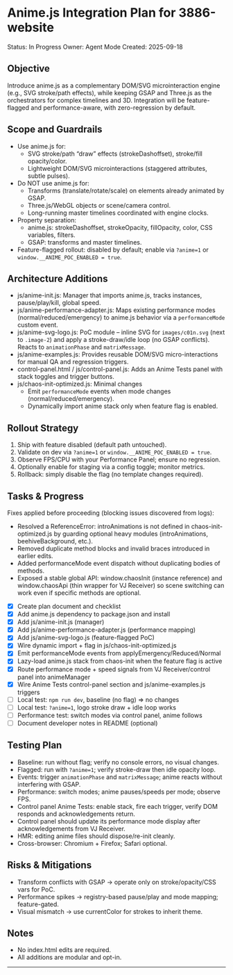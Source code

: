 # Anime.js Integration Plan for 3886-website

Status: In Progress
Owner: Agent Mode
Created: 2025-09-18

## Objective
Introduce anime.js as a complementary DOM/SVG microinteraction engine (e.g., SVG stroke/path effects), while keeping GSAP and Three.js as the orchestrators for complex timelines and 3D. Integration will be feature-flagged and performance-aware, with zero-regression by default.

## Scope and Guardrails
- Use anime.js for:
  - SVG stroke/path “draw” effects (strokeDashoffset), stroke/fill opacity/color.
  - Lightweight DOM/SVG microinteractions (staggered attributes, subtle pulses).
- Do NOT use anime.js for:
  - Transforms (translate/rotate/scale) on elements already animated by GSAP.
  - Three.js/WebGL objects or scene/camera control.
  - Long-running master timelines coordinated with engine clocks.
- Property separation:
  - anime.js: strokeDashoffset, strokeOpacity, fillOpacity, color, CSS variables, filters.
  - GSAP: transforms and master timelines.
- Feature-flagged rollout: disabled by default; enable via `?anime=1` or `window.__ANIME_POC_ENABLED = true`.

## Architecture Additions
- js/anime-init.js: Manager that imports anime.js, tracks instances, pause/play/kill, global speed.
- js/anime-performance-adapter.js: Maps existing performance modes (normal/reduced/emergency) to anime.js behavior via a `performanceMode` custom event.
- js/anime-svg-logo.js: PoC module – inline SVG for `images/c01n.svg` (next to `.image-2`) and apply a stroke-draw/idle loop (no GSAP conflicts). Reacts to `animationPhase` and `matrixMessage`.
- js/anime-examples.js: Provides reusable DOM/SVG micro-interactions for manual QA and regression triggers.
- control-panel.html / js/control-panel.js: Adds an Anime Tests panel with stack toggles and trigger buttons.
- js/chaos-init-optimized.js: Minimal changes
  - Emit `performanceMode` events when mode changes (normal/reduced/emergency).
  - Dynamically import anime stack only when feature flag is enabled.

## Rollout Strategy
1) Ship with feature disabled (default path untouched).
2) Validate on dev via `?anime=1` or `window.__ANIME_POC_ENABLED = true`.
3) Observe FPS/CPU with your Performance Panel; ensure no regression.
4) Optionally enable for staging via a config toggle; monitor metrics.
5) Rollback: simply disable the flag (no template changes required).

## Tasks & Progress

Fixes applied before proceeding (blocking issues discovered from logs):
- Resolved a ReferenceError: introAnimations is not defined in chaos-init-optimized.js by guarding optional heavy modules (introAnimations, beehiveBackground, etc.).
- Removed duplicate method blocks and invalid braces introduced in earlier edits.
- Added performanceMode event dispatch without duplicating bodies of methods.
- Exposed a stable global API: window.chaosInit (instance reference) and window.chaosApi (thin wrapper for VJ Receiver) so scene switching can work even if specific methods are optional.
- [x] Create plan document and checklist
- [x] Add anime.js dependency to package.json and install
- [x] Add js/anime-init.js (manager)
- [x] Add js/anime-performance-adapter.js (performance mapping)
- [x] Add js/anime-svg-logo.js (feature-flagged PoC)
- [x] Wire dynamic import + flag in js/chaos-init-optimized.js
- [x] Emit performanceMode events from applyEmergency/Reduced/Normal
- [x] Lazy-load anime.js stack from chaos-init when the feature flag is active
- [x] Route performance mode + speed signals from VJ Receiver/control panel into animeManager
- [x] Wire Anime Tests control-panel section and js/anime-examples.js triggers
- [ ] Local test: `npm run dev`, baseline (no flag) => no changes
- [ ] Local test: `?anime=1`, logo stroke draw + idle loop works
- [ ] Performance test: switch modes via control panel, anime follows
- [ ] Document developer notes in README (optional)

## Testing Plan
- Baseline: run without flag; verify no console errors, no visual changes.
- Flagged: run with `?anime=1`; verify stroke-draw then idle opacity loop.
- Events: trigger `animationPhase` and `matrixMessage`; anime reacts without interfering with GSAP.
- Performance: switch modes; anime pauses/speeds per mode; observe FPS.
- Control panel Anime Tests: enable stack, fire each trigger, verify DOM responds and acknowledgements return.
- Control panel should update its performance mode display after acknowledgements from VJ Receiver.
- HMR: editing anime files should dispose/re-init cleanly.
- Cross-browser: Chromium + Firefox; Safari optional.

## Risks & Mitigations
- Transform conflicts with GSAP → operate only on stroke/opacity/CSS vars for PoC.
- Performance spikes → registry-based pause/play and mode mapping; feature-gated.
- Visual mismatch → use currentColor for strokes to inherit theme.

## Notes
- No index.html edits are required.
- All additions are modular and opt-in.

---
